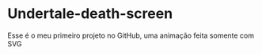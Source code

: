 # Undertale-death-screen
Esse é o meu primeiro projeto no GitHub, uma animação feita somente com SVG

